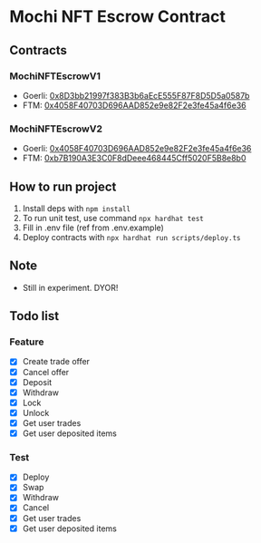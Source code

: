 # Mochi NFT Escrow Contract

## Contracts

### MochiNFTEscrowV1

- Goerli: [0x8D3bb21997f383B3b6aEcE555F87F8D5D5a0587b](https://goerli.etherscan.io/address/0x8D3bb21997f383B3b6aEcE555F87F8D5D5a0587b)
- FTM: [0x4058F40703D696AAD852e9e82F2e3fe45a4f6e36](https://ftmscan.com/address/0x4058F40703D696AAD852e9e82F2e3fe45a4f6e36)

### MochiNFTEscrowV2

- Goerli: [0x4058F40703D696AAD852e9e82F2e3fe45a4f6e36](https://goerli.etherscan.io/address/0x4058F40703D696AAD852e9e82F2e3fe45a4f6e36)
- FTM: [0xb7B190A3E3C0F8dDeee468445Cff5020F5B8e8b0](https://ftmscan.com/address/0xb7B190A3E3C0F8dDeee468445Cff5020F5B8e8b0)

## How to run project

1. Install deps with `npm install`
2. To run unit test, use command `npx hardhat test`
3. Fill in .env file (ref from .env.example)
4. Deploy contracts with `npx hardhat run scripts/deploy.ts`

## Note

- Still in experiment. DYOR!

## Todo list

### Feature

- [x] Create trade offer
- [x] Cancel offer
- [x] Deposit
- [x] Withdraw
- [x] Lock
- [x] Unlock
- [x] Get user trades
- [x] Get user deposited items

### Test

- [x] Deploy
- [x] Swap
- [x] Withdraw
- [x] Cancel
- [x] Get user trades
- [x] Get user deposited items
